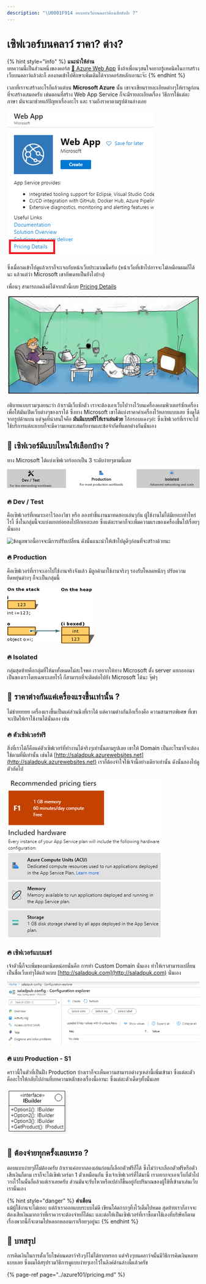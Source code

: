 ```yaml
---
description: "\U0001F914 อยากทำเว็บบนคลาว์ต้องเสียตังป่ะ ?"
---
```


# เซิฟเวอร์บนคลาว์ ราคา? ต่าง?

{% hint style="info" %}
**แนะนำให้อ่าน**  
บทความนี้เป็นส่วนหนึ่งของคอร์ส [👶 Azure Web App](https://saladpuk.gitbook.io/learn/cloud/azure-web-app) ซึ่งถ้าเพื่อนๆสนใจอยากรู้เทคนิคในการสร้างเว็บบนคลาว์แล้วล่ะก็ ลองกดเข้าไปศึกษาเพิ่มเติมได้จากคอร์สหลักเอานะจ๊ะ
{% endhint %}

เวลาที่เราจะสร้างอะไรก็แล้วแต่บน **Microsoft Azure** นั้น เขาจะเขียนรายละเอียดต่างๆให้เราดูก่อนที่จะสร้างเสมอครับ เช่นตอนที่สร้าง Web App Service ก็จะมีรายละเอียดเรื่อง วิธีการใช้แต่ละภาษา มันจะมาช่วยแก้ปัญหาเรื่องอะไร และ รวมถึงราคาตามรูปด้านล่างเลย

![](../../.gitbook/assets/image%20%28129%29.png)

ซึ่งเมื่อกดเข้าไปดูแล้วเราก็จะเจอกับหน้าเว็บประมาณนี้ครับ \(หน้าเว็บที่เข้าไปอาจจะไม่เหมือนผมก็ได้นะ แล้วแต่ว่า Microsoft เขาอัพเดทเป็นยังไงบ้าง\)

เพื่อนๆ สามารถกดลิงค์ได้จากตัวนี้เบย [Pricing Details](https://azure.microsoft.com/en-us/pricing/details/app-service/windows/)

![](../../.gitbook/assets/image%20%28730%29.png)

อธิบายแบบรวมๆเลยนะว่า ถ้าเรามีเว็บซักตัว เราจะต้องเอาเว็บไปวางไว้บนเครื่องคอมพิวเตอร์ซักเครื่องเพื่อให้มันเปิดเว็บต่างๆของเราได้ ซึ่งทาง Microsoft เขาได้แบ่งราคาค่าเครื่องไว้หลายแบบเลย ซึ่งดูได้จากรูปด้านบน แต่จุดที่น่าสนใจคือ **มันมีแบบฟรีให้เราเล่นด้วย** ไอ้กรอบแดงๆอ่ะ ซึ่งเซิฟเวอร์ที่เราจะไปใช้บริการแต่ละแบบก็จะมีความเหมาะสมกับงานและข้อจำกัดที่แตกต่างกันนั่นเอง

## 🤔 เซิฟเวอร์มีแบบไหนให้เลือกบ้าง ?

ทาง Microsoft ได้แบ่งเซิฟเวอร์ออกเป็น 3 ระดับง่ายๆตามนี้เลย

![](../../.gitbook/assets/image%20%28115%29.png)

### 🔥 Dev / Test

คือเซิฟเวอร์ที่เหมาะเอาไว้ลองวิชา หรือ ลองทำชิ้นงานมาทดสอบเล่นๆกัน ผู้ใช้งานไม่ได้มีเยอะเท่าไหร่ไรงี้ ซึ่งในกลุ่มนี้จะแบ่งแยกย่อยลงไปอีกเยอะเลย ซึ่งแต่ละราคาก็จะเพิ่มความแรงของเครื่องขึ้นไปเรื่อยๆนั่นเอง

![&#xE02;&#xE49;&#xE2D;&#xE21;&#xE39;&#xE25;&#xE1E;&#xE27;&#xE01;&#xE19;&#xE35;&#xE49;&#xE2D;&#xE32;&#xE08;&#xE08;&#xE30;&#xE21;&#xE35;&#xE01;&#xE32;&#xE23;&#xE1B;&#xE23;&#xE31;&#xE1A;&#xE40;&#xE1B;&#xE25;&#xE35;&#xE48;&#xE22;&#xE19; &#xE14;&#xE31;&#xE07;&#xE19;&#xE31;&#xE49;&#xE19;&#xE41;&#xE19;&#xE30;&#xE19;&#xE33;&#xE43;&#xE2B;&#xE49;&#xE40;&#xE02;&#xE49;&#xE32;&#xE44;&#xE1B;&#xE14;&#xE39;&#xE14;&#xE35;&#xE46;&#xE01;&#xE48;&#xE2D;&#xE19;&#xE17;&#xE35;&#xE48;&#xE08;&#xE30;&#xE2A;&#xE23;&#xE49;&#xE32;&#xE07;&#xE14;&#xE49;&#xE27;&#xE22;&#xE19;&#xE30;](../../.gitbook/assets/image%20%28121%29.png)

### 🔥 Production

คือเซิฟเวอร์ที่เราจะเอาไปใช้งานจริงจังแล้ว มีลูกค้ามาใช้งานจริงๆ รองรับโหลดหนักๆ ปรับความยืดหยุ่นต่างๆ ก็จะเป็นกลุ่มนี้

![](../../.gitbook/assets/image%20%28423%29.png)

### 🔥 Isolated

กลุ่มสุดท้ายคือกลุ่มที่ให้มาทั้งหมดไม่สะใจพอ เราอยากให้ทาง Microsoft ตั้ง server แยกออกมาเป็นของเราโดยเฉพาะเลยไรงี้ ก็สามารถที่จะติดต่อไปยัง Microsoft ได้นะ จุ๊ฟๆ

## 🤔 ราคาต่างกันแค่เครื่องแรงขึ้นเท่านั้น ?

ไม่ช่ายยยยย เครื่องแรงขึ้นเป็นแค่ส่วนนึงที่เราได้ แต่ความต่างกันอีกเรื่องคือ ความสามารถพิเศษ ที่เขาจะเปิดให้เราใช้งานได้นั่นเอง เช่น

### 🔥 ตัวเซิฟเวอร์ฟรี

สิ่งที่เราได้ก็คือแค่ตัวเซิฟเวอร์ที่ทำงานได้จริงๆเท่านั้นตามรูปเลย เขาให้ Domain เป็นอะไรมาก็จะต้องใช้ตามที่มีเท่านั้น เช่นได้ [http://saladpuk.azurewebsites.net](http://saladpuk.azurewebsites.net) เราก็ต้องจำใจใช้เจ้านี้อย่างเดียวเท่านั้น ดังนั้นลองไปดูตัวถัดไป

![](../../.gitbook/assets/image%20%2899%29.png)

### 🔥 เซิฟเวอร์แบบแชร์

เจ้าตัวนี้ก็จะเพิ่มของมานิดหน่อยนั่นคือ การทำ Custom Domain นั่นเอง ทำให้เราสามารถเปลี่ยนเป็นชื่อเว็บเท่ๆได้แล้วแบบ [http://saladpuk.com](http://saladpuk.com) นั่นเอง

![](../../.gitbook/assets/image%20%28371%29.png)

### 🔥 แบบ Production - S1

คราวนี้ในตัวที่เป็นฝั่ง Production บ้างเราก็จะเห็นความสามารถต่างๆเหล่านี้เพิ่มเข้ามา ซึ่งแต่ละตัวคืออะไรให้กลับไปอ่านที่บทความหลักของเรื่องนี้เอานะ ซึ่งแต่ละตัวเด็ดๆทั้งนั้นเลย

![](../../.gitbook/assets/image%20%28540%29.png)

## 🤔 ต้องจ่ายทุกครั้งเลยเหรอ ?

ตอบแบบง่ายๆก็ไม่ต้องครับ ถ้าเราแค่อยากลองเล่นก่อนก็เลือกตัวฟรีก็ได้ ซึ่งไม่ว่าจะเลือกตัวฟรีหรือตัวเสียเงินก็ตาม เราก็จะได้เซิฟเวอร์มา 1 ตัวเหมือนกัน ซึ่งเจ้าเซิฟเวอร์ที่ได้มานี้ เราอยากจะเอาเว็บกี่ตัวไปวางไว้ในนั้นก็แล้วแต่เราเลยครับ ส่วนมันจะรับไหวหรือเปล่าก็ขึ้นอยู่กับปริมาณของผู้ใช้ที่เข้ามาเล่นเว็บเรานั่นเอง

{% hint style="danger" %}
**คำเตือน**  
แม้ผู้ใช้งานจะไม่เยอะ แต่ถ้าเราออกแบบระบบไม่ดี เขียนโค้ดกากๆทิ้งไว้เต็มไปหมด สุดท้ายเราก็อาจจะต้องเสียเงินมากกว่าที่เราควรจะต้องจ่ายก็ได้นะ และต่อให้เป็นเซิฟเวอร์ที่เราซื้อมาใช้เองที่บริษัทก็ตามเรื่องพวกนี้ก็จะตามไปหลอกหลอนเราเรือยๆอยู่นะ
{% endhint %}

## 🎯 บทสรุป

การคิดเงินในการตั้งเว็บไซค์บนคลาว์จริงๆก็ไม่ได้ยากหรอก แต่จริงๆบนคลาว์จนั้นมีวิธีการคิดเงินหลายแบบเลย ซึ่งผมได้สรุปรวมวิธีการดูแบบง่ายๆเอาไว้ในลิงค์ด้านล่างนี้แล้วครัช

{% page-ref page="../azure101/pricing.md" %}

